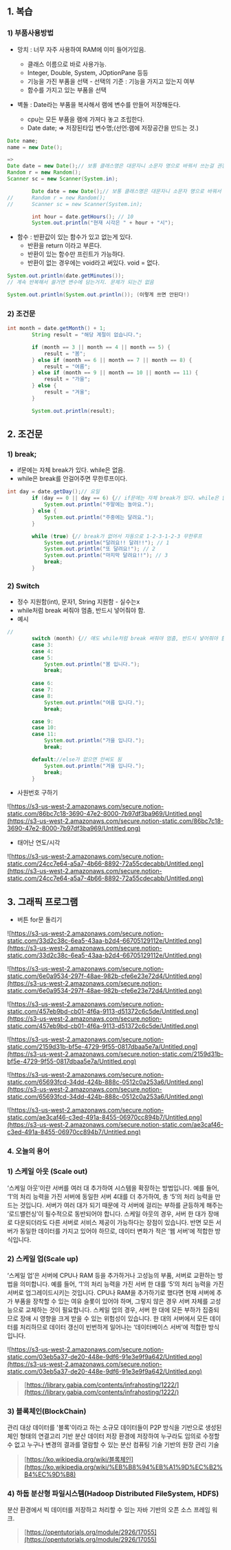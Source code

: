 ## 1. 복습

### 1) 부품사용방법

- 망치 : 너무 자주 사용하여 RAM에 이미 들어가있음.
    - 클래스 이름으로 바로 사용가능.
    - Integer, Double, System, JOptionPane 등등
    - 기능을 가진 부품을 선택 - 선택의 기준 : 기능을 가지고 있는지 여부
    - 함수를 가지고 있는 부품을 선택

- 벽돌 : Date라는 부품을 복사해서 램에 변수를 만들어 저장해둔다.
    - cpu는 모든 부품을 램에 가져다 놓고 조립한다.
    - Date date; => 저장된타입 변수명;(선언:램에 저장공간을 만드는 것.)

```java
Date name;
name = new Date();

=>
Date date = new Date();// 보통 클래스명은 대문자니 소문자 명으로 바꿔서 쓰는걸 권장함
Random r = new Random();
Scanner sc = new Scanner(System.in);
```

```java
		Date date = new Date();// 보통 클래스명은 대문자니 소문자 명으로 바꿔서 쓰는걸 권장함
//		Random r = new Random();
//		Scanner sc = new Scanner(System.in);

		int hour = date.getHours(); // 10
		System.out.println("현재 시각은 " + hour + "시");
```

- 함수 : 반환값이 있는 함수가 있고 없는게 있다.
    - 반환을 return 이라고 부른다.
    - 반환이 있는 함수만 프린트가 가능하다.
    - 반환이 없는 경우에는 void라고 써있다. void = 없다.

```java
System.out.println(date.getMinutes());
// 계속 반복해서 쓸거면 변수에 담는거지. 문제가 되는건 없음

System.out.println(System.out.println()); (이렇게 쓰면 안된다!)
```

### 2) 조건문

```java
int month = date.getMonth() + 1;
		String result = "해당 계절이 없습니다.";

		if (month == 3 || month == 4 || month == 5) {
			result = "봄";
		} else if (month == 6 || month == 7 || month == 8) {
			result = "여름";
		} else if (month == 9 || month == 10 || month == 11) {
			result = "가을";
		} else {
			result = "겨울";
		}

		System.out.println(result);
```

## 2. 조건문

### 1) break;

- if문에는 자체 break가 있다. while은 없음.
- while은 break를 안걸어주면 무한루프이다.

```java
int day = date.getDay();// 요일
		if (day == 0 || day == 6) {// if문에는 자체 break가 있다. while은 없음.
			System.out.println("주말에는 놀아요.");
		} else {
			System.out.println("주중에는 달려요.");
		}

		while (true) {// break가 없어서 자동으로 1-2-3-1-2-3 무한루프
			System.out.println("달려요!! 달려!!"); // 1
			System.out.println("또 달려요!"); // 2
			System.out.println("마지막 달려요!!"); // 3
			break;
		}
```

### 2) Switch

- 정수 지원함(int), 문자1, String 지원함 - 실수는x
- while처럼 break 써줘야 멈춤, 반드시 넣어줘야 함.
- 예시

```java
//
		switch (month) {// 얘도 while처럼 break 써줘야 멈춤, 반드시 넣어줘야 함.
		case 3:
		case 4:
		case 5:
			System.out.println("봄 입니다.");
			break;
			
		case 6:
		case 7:
		case 8:
			System.out.println("여름 입니다.");
			break;

		case 9:
		case 10:
		case 11:
			System.out.println("가을 입니다.");
			break;

		default://else가 없으면 안써도 됨
			System.out.println("겨울 입니다.");
			break;
		}
```

- 사원번호 구하기

![https://s3-us-west-2.amazonaws.com/secure.notion-static.com/86bc7c18-3690-47e2-8000-7b97df3ba969/Untitled.png](https://s3-us-west-2.amazonaws.com/secure.notion-static.com/86bc7c18-3690-47e2-8000-7b97df3ba969/Untitled.png)

- 태어난 연도/시각

![https://s3-us-west-2.amazonaws.com/secure.notion-static.com/24cc7e64-a5a7-4b66-8892-72a55cdecabb/Untitled.png](https://s3-us-west-2.amazonaws.com/secure.notion-static.com/24cc7e64-a5a7-4b66-8892-72a55cdecabb/Untitled.png)

## 3. 그래픽 프로그램

- 버튼 for문 돌리기

![https://s3-us-west-2.amazonaws.com/secure.notion-static.com/33d2c38c-6ea5-43aa-b2d4-66705129112e/Untitled.png](https://s3-us-west-2.amazonaws.com/secure.notion-static.com/33d2c38c-6ea5-43aa-b2d4-66705129112e/Untitled.png)

![https://s3-us-west-2.amazonaws.com/secure.notion-static.com/6e0a9534-297f-48ae-982b-cfe6e23e72d4/Untitled.png](https://s3-us-west-2.amazonaws.com/secure.notion-static.com/6e0a9534-297f-48ae-982b-cfe6e23e72d4/Untitled.png)

![https://s3-us-west-2.amazonaws.com/secure.notion-static.com/457eb9bd-cb01-4f6a-9113-d51372c6c5de/Untitled.png](https://s3-us-west-2.amazonaws.com/secure.notion-static.com/457eb9bd-cb01-4f6a-9113-d51372c6c5de/Untitled.png)

![https://s3-us-west-2.amazonaws.com/secure.notion-static.com/2159d31b-bf5e-4729-9f55-0817dbaa5e7a/Untitled.png](https://s3-us-west-2.amazonaws.com/secure.notion-static.com/2159d31b-bf5e-4729-9f55-0817dbaa5e7a/Untitled.png)

![https://s3-us-west-2.amazonaws.com/secure.notion-static.com/65693fcd-34dd-424b-888c-0512c0a253a6/Untitled.png](https://s3-us-west-2.amazonaws.com/secure.notion-static.com/65693fcd-34dd-424b-888c-0512c0a253a6/Untitled.png)

![https://s3-us-west-2.amazonaws.com/secure.notion-static.com/ae3caf46-c3ed-491a-8455-06970cc894b7/Untitled.png](https://s3-us-west-2.amazonaws.com/secure.notion-static.com/ae3caf46-c3ed-491a-8455-06970cc894b7/Untitled.png)

### 4. 오늘의 용어

### 1) 스케일 아웃 (Scale out)

‘스케일 아웃’이란 서버를 여러 대 추가하여 시스템을 확장하는 방법입니다. 예를 들어, ‘1’의 처리 능력을 가진 서버에 동일한 서버 4대를 더 추가하여, 총 ‘5’의 처리 능력을 만드는 것입니다. 서버가 여러 대가 되기 때문에 각 서버에 걸리는 부하를 균등하게 해주는 ‘로드밸런싱’이 필수적으로 동반되어야 합니다. 스케일 아웃의 경우, 서버 한 대가 장애로 다운되더라도 다른 서버로 서비스 제공이 가능하다는 장점이 있습니다. 반면 모든 서버가 동일한 데이터를 가지고 있어야 하므로, 데이터 변화가 적은 ‘웹 서버’에 적합한 방식입니다.

### 2) 스케일 업(Scale up)

‘스케일 업’은 서버에 CPU나 RAM 등을 추가하거나 고성능의 부품, 서버로 교환하는 방법을 의미합니다. 예를 들어, ‘1’의 처리 능력을 가진 서버 한 대를 ‘5’의 처리 능력을 가진 서버로 업그레이드시키는 것입니다. CPU나 RAM을 추가하기로 했다면 현재 서버에 추가 부품을 장착할 수 있는 여유 슬롯이 있어야 하며, 그렇지 않은 경우 서버 자체를 고성능으로 교체하는 것이 필요합니다. 스케일 업의 경우, 서버 한 대에 모든 부하가 집중되므로 장애 시 영향을 크게 받을 수 있는 위험성이 있습니다. 한 대의 서버에서 모든 데이터를 처리하므로 데이터 갱신이 빈번하게 일어나는 ‘데이터베이스 서버’에 적합한 방식입니다.

![https://s3-us-west-2.amazonaws.com/secure.notion-static.com/03eb5a37-de20-448e-9df6-91e3e9f9a642/Untitled.png](https://s3-us-west-2.amazonaws.com/secure.notion-static.com/03eb5a37-de20-448e-9df6-91e3e9f9a642/Untitled.png)

> [https://library.gabia.com/contents/infrahosting/1222/](https://library.gabia.com/contents/infrahosting/1222/)

### 3) 블록체인(BlockChain)

관리 대상 데이터를 '블록'이라고 하는 소규모 데이터들이 P2P 방식을 기반으로 생성된 체인 형태의 연결고리 기반 분산 데이터 저장 환경에 저장하여 누구라도 임의로 수정할 수 없고 누구나 변경의 결과를 열람할 수 있는 분산 컴퓨팅 기술 기반의 원장 관리 기술

> [https://ko.wikipedia.org/wiki/블록체인](https://ko.wikipedia.org/wiki/%EB%B8%94%EB%A1%9D%EC%B2%B4%EC%9D%B8)

### 4) 하둡 분산형 파일시스템(Hadoop Distributed FileSystem, HDFS)

분산 환경에서 빅 데이터를 저장하고 처리할 수 있는 자바 기반의 오픈 소스 프레임 워크.

> [https://opentutorials.org/module/2926/17055](https://opentutorials.org/module/2926/17055)

